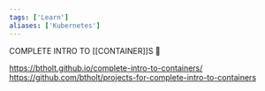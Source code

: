 ```yaml
---
tags: ['Learn']
aliases: ['Kubernetes']
---
```


COMPLETE INTRO TO [[CONTAINER]]S 🐳

https://btholt.github.io/complete-intro-to-containers/
https://github.com/btholt/projects-for-complete-intro-to-containers
